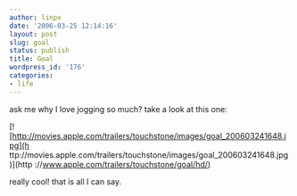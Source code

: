 ```yaml
---
author: linpx
date: '2006-03-25 12:14:16'
layout: post
slug: goal
status: publish
title: Goal
wordpress_id: '176'
categories:
- life
---
```


ask me why I love jogging so much? take a look at this one:

  
[![http://movies.apple.com/trailers/touchstone/images/goal_200603241648.jpg](h
ttp://movies.apple.com/trailers/touchstone/images/goal_200603241648.jpg)](http
://www.apple.com/trailers/touchstone/goal/hd/)

  
really cool! that is all I can say.

